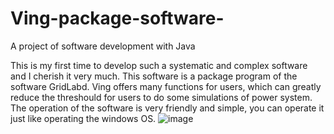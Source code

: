 # Ving-package-software-
A project of software development with Java

This is my first time to develop such a systematic and complex software and I cherish it very much.
This software is a package program of the software GridLabd.
Ving offers many functions for users, which can greatly reduce the threshould for users to do some simulations of power system.
The operation of the software is very friendly and simple, you can operate it just like operating the windows OS.
![image](https://github.com/linm13/Ving-package-software-/blob/picture/interface.png)
